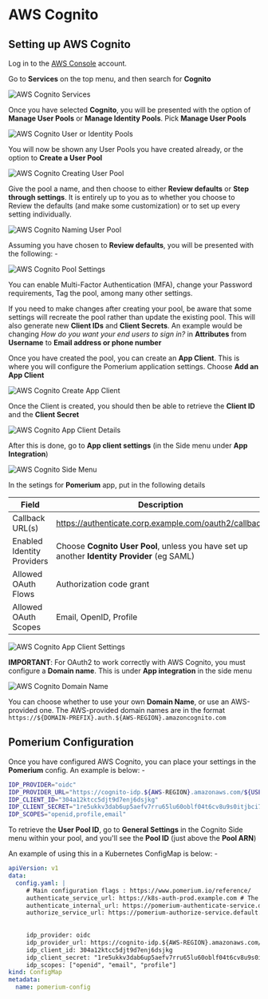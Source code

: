 # AWS Cognito

## Setting up AWS Cognito

Log in to the [AWS Console](https://console.aws.amazon.com) account. 

Go to **Services** on the top menu, and then search for **Cognito**

![AWS Cognito Services](./img/cognito-service.png)

Once you have selected **Cognito**, you will be presented with the option of **Manage User Pools** or **Manage Identity Pools**. Pick **Manage User Pools**

![AWS Cognito User or Identity Pools](./img/cognito-pools.png)

You will now be shown any User Pools you have created already, or the option to **Create a User Pool**

![AWS Cognito Creating User Pool](./img/cognito-create-pool.png)

Give the pool a name, and then choose to either **Review defaults** or **Step through settings**. It is entirely up to you as to whether you choose to Review the defaults (and make some customization) or to set up every setting individually.

![AWS Cognito Naming User Pool](./img/cognito-user-pool-name.png)

Assuming you have chosen to **Review defaults**, you will be presented with the following: -

![AWS Cognito Pool Settings](./img/cognito-pool-settings.png)

You can enable Multi-Factor Authentication (MFA), change your Password requirements, Tag the pool, among many other settings. 

If you need to make changes after creating your pool, be aware that some settings will recreate the pool rather than update the existing pool. This will also generate new **Client IDs** and **Client Secrets**. An example would be changing *How do you want your end users to sign in?* in **Attributes** from **Username** to **Email address or phone number**

Once you have created the pool, you can create an **App Client**. This is where you will configure the Pomerium application settings. Choose **Add an App Client**

![AWS Cognito Create App Client](./img/cognito-app-client-create.png)

Once the Client is created, you should then be able to retrieve the **Client ID** and the **Client Secret**

![AWS Cognito App Client Details](./img/cognito-app-client-details.png)

After this is done, go to **App client settings** (in the Side menu under **App Integration**)

![AWS Cognito Side Menu](./img/cognito-side-menu.png)

In the setings for **Pomerium** app, put in the following details

|**Field**|**Description**|
|---------|---------------|
|Callback URL(s)|https://authenticate.corp.example.com/oauth2/callback|
|Enabled Identity Providers|Choose **Cognito User Pool**, unless you have set up another **Identity Provider** (eg SAML)|
|Allowed OAuth Flows|Authorization code grant|
|Allowed OAuth Scopes|Email, OpenID, Profile|

![AWS Cognito App Client Settings](./img/cognito-app-client-settings.png)

**IMPORTANT**: For OAuth2 to work correctly with AWS Cognito, you must configure a **Domain name**. This is under **App integration** in the side menu

![AWS Cognito Domain Name](./img/cognito-domain-name.png)

You can choose whether to use your own **Domain Name**, or use an AWS-provided one. The AWS-provided domain names are in the format `https://${DOMAIN-PREFIX}.auth.${AWS-REGION}.amazoncognito.com`

## Pomerium Configuration

Once you have configured AWS Cognito, you can place your settings in the **Pomerium** config. An example is below: -

```bash
IDP_PROVIDER="oidc"
IDP_PROVIDER_URL="https://cognito-idp.${AWS-REGION}.amazonaws.com/${USER-POOL-ID}"
IDP_CLIENT_ID="304a12ktcc5djt9d7enj6dsjkg"
IDP_CLIENT_SECRET="1re5ukkv3dab6up5aefv7rru65lu60oblf04t6cv8u9s0itjbci7"
IDP_SCOPES="openid,profile,email"
```

To retrieve the **User Pool ID**, go to **General Settings** in the Cognito Side menu within your pool, and you'll see the **Pool ID** (just above the **Pool ARN**)

An example of using this in a Kubernetes ConfigMap is below: -

```yaml
apiVersion: v1
data:
  config.yaml: |
     # Main configuration flags : https://www.pomerium.io/reference/
     authenticate_service_url: https://k8s-auth-prod.example.com # The URL you have set up for the Pomerium Authentication service
     authenticate_internal_url: https://pomerium-authenticate-service.default.svc.cluster.local
     authorize_service_url: https://pomerium-authorize-service.default.svc.cluster.local
     
     
     idp_provider: oidc
     idp_provider_url: https://cognito-idp.${AWS-REGION}.amazonaws.com/${USER_POOL_ID}
     idp_client_id: 304a12ktcc5djt9d7enj6dsjkg 
     idp_client_secret: "1re5ukkv3dab6up5aefv7rru65lu60oblf04t6cv8u9s0itjbci7"
     idp_scopes: ["openid", "email", "profile"] 
kind: ConfigMap
metadata:
  name: pomerium-config
```
